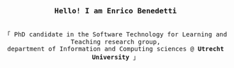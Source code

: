 <h3 align="center"><samp>Hello! I am Enrico Benedetti</samp></h3>
<p align="center"><br>
  <samp>
    「 PhD candidate in the Software Technology for Learning and Teaching research group,<br>department of Information and Computing sciences @ <b>Utrecht University</b> 」<br>
  </samp>
</p>
